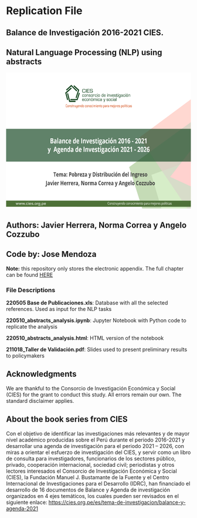 # Replication File 
## Balance de Investigación 2016-2021 CIES. 
## Natural Language Processing (NLP) using abstracts

<center>
  <img src="https://github.com/acozzubo/balance-CIES-2021/blob/main/cover_CIES.png" alt="drawing" height="370" width="700"/>
</center>

## Authors: Javier Herrera, Norma Correa y Angelo Cozzubo
## Code by: Jose Mendoza 

**Note:** this repository only stores the electronic appendix. The full chapter can be found [HERE](https://cies.org.pe/sites/default/files/investigaciones/1.4_politica_economica_pobreza_y_distribucion_del_ingreso.pdf) 

### File Descriptions

**220505 Base de Publicaciones.xls**: Database with all the selected references. Used as input for the NLP tasks

**220510_abstracts_analysis.ipynb**: Jupyter Notebook with Python code to replicate the analysis 

**220510_abstracts_analysis.html**: HTML version of the notebook 

**211018_Taller de Validación.pdf**: Slides used to present preliminary  results to policymakers

## Acknowledgments

We are thankful to the Consorcio de Investigación Económica y Social (CIES) for the grant to conduct this study. All errors remain our own. The standard disclaimer applies. 

## About the book series from CIES

Con el objetivo de identificar las investigaciones más relevantes y de mayor nivel académico producidas sobre el Perú durante el periodo 2016-2021 y desarrollar una agenda de investigación para el periodo 2021 – 2026, con miras a orientar el esfuerzo de investigación del CIES, y servir como un libro de consulta para investigadores, funcionarios de los sectores público, privado, cooperación internacional, sociedad civil; periodistas y otros lectores interesados el Consorcio de Investigación Económica y Social (CIES), la Fundación Manuel J. Bustamante de la Fuente y el Centro Internacional de Investigaciones para el Desarrollo (IDRC), han financiado el desarrollo de 16 documentos de Balance y Agenda de investigación organizados en 4 ejes temáticos, los cuales pueden ser revisados en el siguiente enlace: https://cies.org.pe/es/tema-de-investigacion/balance-y-agenda-2021
